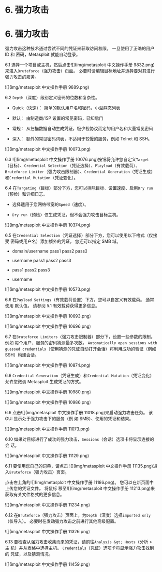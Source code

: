 # 6\. 强力攻击

# 6\. 强力攻击

强力攻击这种技术通过尝试不同的凭证来获取访问权限。 一旦使用了正确的用户 ID 和 密码，Metasploit 就能自动登录。

6.1 选择一个项目或主机，然后点击![](img/metasploit 中文操作手册 9832.png)来进入`Bruteforce`（强力攻击）页面。 必要时请编辑目标地址并选择要对其进行强力攻击的服务。

![](img/metasploit 中文操作手册 9889.png)

6.2 `Depth`（深度）级别定义密码的位数和复杂性。

*   Quick（快速）： 简单的默认用户名和密码，小型静态列表

*   默认： 由制造商/ISP 设置的常见密码，已知后门

*   常规： 从扫描数据自动生成凭证，极少视协议而定的用户名和大量常见密码

*   深入： 额外的常见密码词表，不适用于较慢的服务，例如 Telnet 和 SSH。

![](img/metasploit 中文操作手册 10073.png)

6.3 ![](img/metasploit 中文操作手册 10076.png)按钮将允许您自定义`Target`（目标）、`Credential Selection`（凭证选择）、`Playload`（有效载荷）、`Bruteforce Limiter`（强力攻击限制器）、`Credential Generation`（凭证生成）和`Credential Mutation`（凭证变化）。

6.4 在`Targeting`（目标）部分下方，您可以排除目标、设置速度、启用`Dry run`（预检）和详细日志。

*   选择适用于您网络带宽的`Speed`（速度）。

*   `Dry run`（预检）仅生成凭证，但不会强力攻击目标主机。

![](img/metasploit 中文操作手册 10374.png)

6.5 在`Credential Selection`（凭证选择）部分下方，您可以使用以下格式（仅接受 密码或用户名）添加额外的凭证。 您还可以指定 SMB 域。

*   domain/username pass1 pass2 pass3

*   username pass1 pass2 pass3

*   <blank> pass1 pass2 pass3

*   username

![](img/metasploit 中文操作手册 10573.png)

6.6 在`Payload Settings`（有效载荷设置）下方，您可以自定义有效载荷。 通常使用 默认值。 请参阅 5.1 有效载荷获得更多信息。

![](img/metasploit 中文操作手册 10693.png)

![](img/metasploit 中文操作手册 10696.png)

6.7 在`Bruteforce Limiters`（强力攻击限制器）部分下，设置一些参数的限制，例如 每个用户、服务的密码猜测最多次数。 `Automatically open sessions with guessed credentials`（使用猜测的凭证自动打开会话）将利用成功的验证（例如 SSH）构建会话。

![](img/metasploit 中文操作手册 10874.png)

6.8 `Credential Generation`（凭证生成）和`Credential Mutation`（凭证变化） 允许您微调 Metasploit 生成凭证的方式。

![](img/metasploit 中文操作手册 10980.png)

![](img/metasploit 中文操作手册 10986.png)

6.9 点击![](img/metasploit 中文操作手册 11018.png)来启动强力攻击任务。 该 GUI 显示处于强力攻击下的服务（例 如 SMB）、使用的凭证和结果。

![](img/metasploit 中文操作手册 11073.png)

6.10 如果对目标进行了成功的强力攻击，`Sessions`（会话）选项卡将显示连接的会 话。

![](img/metasploit 中文操作手册 11129.png)

6.11 要使用您自己的词典，请点击 ![](img/metasploit 中文操作手册 11135.png)进入`Bruteforce`（强力攻击）页面。

点击左上角的![](img/metasploit 中文操作手册 11186.png)。 您可以在新页面中上传您的凭证文件。 将鼠标 移至![](img/metasploit 中文操作手册 11213.png)来获取有关文件格式的更多信息。

![](img/metasploit 中文操作手册 11234.png)

6.12 在`Bruteforce`（强力攻击）页面上，为`Depth`（深度）选择`imported only`（仅导入）。 必要时在发动强力攻击之前进行其他高级配置。

![](img/metasploit 中文操作手册 11326.png)

6.13 要检查从强力攻击收集而来的凭证，请前往`Analysis &gt; Hosts`（分析 > 主 机）并从表格中选择主机。 `Credentials`（凭证）选项卡将显示强力攻击找到的 凭证，以及猜测情况。

![](img/metasploit 中文操作手册 11459.png)